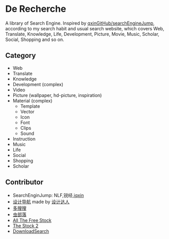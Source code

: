# De Recherche
A library of Search Engine. Inspired by [qxinGitHub/searchEngineJump](https://github.com/qxinGitHub/searchEngineJump), according to my search habit and usual search website, which covers Web, Translate, Knowledge, Life, Development, Picture, Movie, Music, Scholar, Social, Shopping and so on.

## Category

- Web
- Translate
- Knowledge
- Development (complex)
- Video
- Picture (wallpaper, hd-picture, inspiration)
- Material (complex)
  - Template
  - Vector
  - Icon
  - Font
  - Clips
  - Sound
- Instruction
- Music
- Life
- Social
- Shopping
- Scholar

## Contributor

- SearchEnginJump: NLF,锐经,[iqxin](https://github.com/qxinGitHub)
- [设计导航](http://hao.shejidaren.com/) made by [设计达人](http://www.shejidaren.com/)
- [多搜搜](http://duososo.com/)
- [虫部落](http://search.chongbuluo.com/)
- [All The Free Stock](http://allthefreestock.com/)
- [The Stock 2](http://thestocks.im/)
- [DownloadSearch](https://github.com/JayXon/DownloadSearch)
